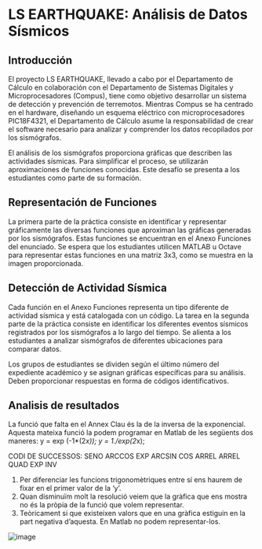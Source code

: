 # LS EARTHQUAKE: Análisis de Datos Sísmicos

## Introducción
El proyecto LS EARTHQUAKE, llevado a cabo por el Departamento de Cálculo en colaboración con el Departamento de Sistemas Digitales y Microprocesadores (Compus), tiene como objetivo desarrollar un sistema de detección y prevención de terremotos. Mientras Compus se ha centrado en el hardware, diseñando un esquema eléctrico con microprocesadores PIC18F4321, el Departamento de Cálculo asume la responsabilidad de crear el software necesario para analizar y comprender los datos recopilados por los sismógrafos.

El análisis de los sismógrafos proporciona gráficas que describen las actividades sísmicas. Para simplificar el proceso, se utilizarán aproximaciones de funciones conocidas. Este desafío se presenta a los estudiantes como parte de su formación.

## Representación de Funciones
La primera parte de la práctica consiste en identificar y representar gráficamente las diversas funciones que aproximan las gráficas generadas por los sismógrafos. Estas funciones se encuentran en el Anexo Funciones del enunciado. Se espera que los estudiantes utilicen MATLAB u Octave para representar estas funciones en una matriz 3x3, como se muestra en la imagen proporcionada.

## Detección de Actividad Sísmica
Cada función en el Anexo Funciones representa un tipo diferente de actividad sísmica y está catalogada con un código. La tarea en la segunda parte de la práctica consiste en identificar los diferentes eventos sísmicos registrados por los sismógrafos a lo largo del tiempo. Se alienta a los estudiantes a analizar sismógrafos de diferentes ubicaciones para comparar datos.

Los grupos de estudiantes se dividen según el último número del expediente académico y se asignan gráficas específicas para su análisis. Deben proporcionar respuestas en forma de códigos identificativos.


## Analisis de resultados
La funció que falta en el Annex Clau és la de la inversa de la exponencial. Aquesta mateixa funció la podem programar en Matlab de les següents dos maneres:
y = exp (-1*(2*x));
y = 1./exp(2*x);

CODI DE SUCCESSOS:
SENO
ARCCOS
EXP
ARCSIN
COS
ARREL
ARREL
QUAD
EXP
INV


1. Per diferenciar les funcions trigonomètriques entre sí ens haurem de fixar en el primer valor de la ‘y’.
2.  Quan disminuïm molt la resolució veiem que la gràfica que ens mostra no és la pròpia de la funció que volem representar.
3.  Teòricament si que existeixen valors que en una gràfica estiguin en la part negativa d’aquesta. En Matlab no podem representar-los.

![image](https://github.com/oscarjuly23/Maths/assets/39187459/985e3e22-9742-430e-bfc4-0af0d7207b2d)
